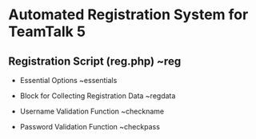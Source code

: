 # Automated Registration System for TeamTalk 5

## Registration Script (reg.php) ~reg

-   Essential Options ~essentials

-   Block for Collecting Registration Data ~regdata

-   Username Validation Function ~checkname

-   Password Validation Function ~checkpass
